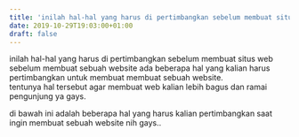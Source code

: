 ```yaml
---
title: 'inilah hal-hal yang harus di pertimbangkan sebelum membuat situs web'
date: 2019-10-29T19:03:00+01:00
draft: false
---
```


  
  
  
  
  
  
inilah hal-hal yang harus di pertimbangkan sebelum membuat situs web  
sebelum membuat sebuah website ada beberapa hal yang kalian harus pertimbangkan untuk membuat membuat sebuah website.  
tentunya hal tersebut agar membuat web kalian lebih bagus dan ramai pengunjung ya gays.  
  
di bawah ini adalah beberapa hal yang harus kalian pertimbangkan saat ingin membuat sebuah website nih gays..